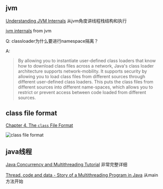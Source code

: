 ## jvm

[Understanding JVM Internals](https://www.cubrid.org/blog/understanding-jvm-internals/) 从jvm角度讲线程栈结构和执行

[jvm internals](https://blog.jamesdbloom.com/JVMInternals.html) from jvm



Q: classloader为什么要进行namespace隔离？

A: 

> By allowing you to instantiate user-defined class loaders that know how to download class files across a network, Java's class loader architecture supports network-mobility. It supports security by allowing you to load class files from different sources through different user-defined class loaders. This puts the class files from different sources into different name-spaces, which allows you to restrict or prevent access between code loaded from different sources.



## class file format

[Chapter 4. The `class` File Format](https://docs.oracle.com/javase/specs/jvms/se8/html/jvms-4.html#jvms-4.7)

![class file format](https://user-images.githubusercontent.com/2216435/285096072-36305922-a3c5-40ba-903d-dd31c7dd091c.png)



## java线程

[Java Concurrency and Multithreading Tutorial](http://tutorials.jenkov.com/java-concurrency/index.html) 非常完整详细

[Thread, code and data - Story of a Multithreading Program in Java](https://javarevisited.blogspot.com/2019/02/thread-code-and-data-how-multithreading-java-program-execute.html) 从main 方法开始



